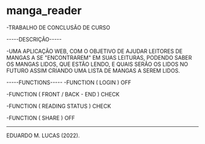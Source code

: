 # manga_reader
-TRABALHO DE CONCLUSÃO DE CURSO

-----DESCRIÇÃO-----

-UMA APLICAÇÃO WEB, COM O OBJETIVO DE AJUDAR LEITORES DE MANGAS A SE "ENCONTRAREM" EM SUAS LEITURAS,
PODENDO SABER OS MANGAS LIDOS, QUE ESTÃO LENDO, E QUAIS SERÃO OS LIDOS NO FUTURO ASSIM CRIANDO UMA
LISTA DE MANGAS A SEREM LIDOS.


-----FUNCTIONS-----
-FUNCTION ( LOGIN ) OFF

-FUNCTION ( FRONT / BACK - END ) CHECK

-FUNCTION ( READING STATUS ) CHECK

-FUNCTION ( SHARE ) OFF

-------------------

EDUARDO M. LUCAS (2022).

